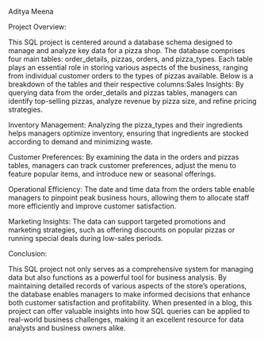 Aditya Meena

Project Overview:

This SQL project is centered around a database schema designed to manage and analyze key data for a pizza shop. The database comprises four main tables: order_details, pizzas, orders, and pizza_types. Each table plays an essential role in storing various aspects of the business, ranging from individual customer orders to the types of pizzas available. Below is a breakdown of the tables and their respective columns:Sales Insights: By querying data from the order_details and pizzas tables, managers can identify top-selling pizzas, analyze revenue by pizza size, and refine pricing strategies.


Inventory Management: Analyzing the pizza_types and their ingredients helps managers optimize inventory, ensuring that ingredients are stocked according to demand and minimizing waste. 

Customer Preferences: By examining the data in the orders and pizzas tables, managers can track customer preferences, adjust the menu to feature popular items, and introduce new or seasonal offerings.

Operational Efficiency: The date and time data from the orders table enable managers to pinpoint peak business hours, allowing them to allocate staff more efficiently and improve customer satisfaction.

Marketing Insights: The data can support targeted promotions and marketing strategies, such as offering discounts on popular pizzas or running special deals during low-sales periods.

Conclusion:

This SQL project not only serves as a comprehensive system for managing data but also functions as a powerful tool for business analysis. By maintaining detailed records of various aspects of the store’s operations, the database enables managers to make informed decisions that enhance both customer satisfaction and profitability. When presented in a blog, this project can offer valuable insights into how SQL queries can be applied to real-world business challenges, making it an excellent resource for data analysts and business owners alike.
